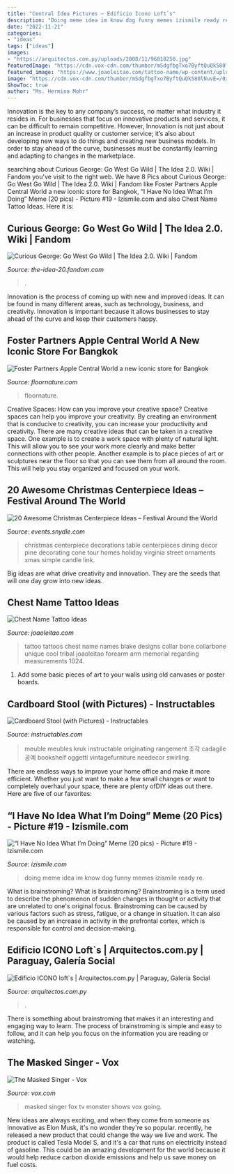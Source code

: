```yaml
---
title: "Central Idea Pictures ~ Edificio Icono Loft`s"
description: "Doing meme idea im know dog funny memes izismile ready re"
date: "2022-11-21"
categories:
- "ideas"
tags: ["ideas"]
images:
- "https://arquitectos.com.py/uploads/2008/11/96818250.jpg"
featuredImage: "https://cdn.vox-cdn.com/thumbor/mSdgfbgTxo7ByftQuQk580lNuvE=/0x0:1800x1493/1200x800/filters:focal(759x367:1047x655)/cdn.vox-cdn.com/uploads/chorus_image/image/62953594/MS_S1_EP101_Show_MB_0678.0.jpg"
featured_image: "https://www.joaoleitao.com/tattoo-name/wp-content/uploads/chest-tattoo-kids-names-ideas.jpg"
image: "https://cdn.vox-cdn.com/thumbor/mSdgfbgTxo7ByftQuQk580lNuvE=/0x0:1800x1493/1200x800/filters:focal(759x367:1047x655)/cdn.vox-cdn.com/uploads/chorus_image/image/62953594/MS_S1_EP101_Show_MB_0678.0.jpg"
ShowToc: true
author: "Ms. Hermina Mohr"
---
```



Innovation is the key to any company’s success, no matter what industry it resides in. For businesses that focus on innovative products and services, it can be difficult to remain competitive. However, Innovation is not just about an increase in product quality or customer service; it’s also about developing new ways to do things and creating new business models. In order to stay ahead of the curve, businesses must be constantly learning and adapting to changes in the marketplace.

	

		
searching about Curious George: Go West Go Wild | The Idea 2.0. Wiki | Fandom you've visit to the right web. We have 8 Pics about Curious George: Go West Go Wild | The Idea 2.0. Wiki | Fandom like Foster Partners Apple Central World a new iconic store for Bangkok, “I Have No Idea What I’m Doing” Meme (20 pics) - Picture #19 - Izismile.com and also Chest Name Tattoo Ideas. Here it is:
		
    
## Curious George: Go West Go Wild | The Idea 2.0. Wiki | Fandom

<img loading=lazy src="https://vignette.wikia.nocookie.net/the-idea-20/images/a/a8/P18677306_v_v13_aa.jpg/revision/latest/scale-to-width-down/2000%3fcb%3d20200921231812" onerror="this.onerror=null;this.src='https://tse2.mm.bing.net/th?id=OIP.xBjBA4DRJqSi45eVKWUpgwHaJ4&amp;pid=15.1';" alt="Curious George: Go West Go Wild | The Idea 2.0. Wiki | Fandom">

_Source: the-idea-20.fandom.com_

>. 

	

Innovation is the process of coming up with new and improved ideas. It can be found in many different areas, such as technology, business, and creativity. Innovation is important because it allows businesses to stay ahead of the curve and keep their customers happy.

    
## Foster Partners Apple Central World A New Iconic Store For Bangkok

<img loading=lazy src="https://www.floornature.com/media/photos/1/15721/01_foster_apple_nso-bangkok_full.jpg" onerror="this.onerror=null;this.src='https://tse4.mm.bing.net/th?id=OIP.joKsoVuOutqtOCUwVdYLjAHaE8&amp;pid=15.1';" alt="Foster Partners Apple Central World a new iconic store for Bangkok">

_Source: floornature.com_

>floornature. 

	

Creative Spaces: How can you improve your creative space?
Creative spaces can help you improve your creativity. By creating an environment that is conducive to creativity, you can increase your productivity and creativity. There are many creative ideas that can be taken in a creative space. One example is to create a work space with plenty of natural light. This will allow you to see your work more clearly and make better connections with other people. Another example is to place pieces of art or sculptures near the floor so that you can see them from all around the room. This will help you stay organized and focused on your work.

    
## 20 Awesome Christmas Centerpiece Ideas – Festival Around The World

<img loading=lazy src="https://events.snydle.com/files/2016/10/christmas-decor-dining-table.jpg" onerror="this.onerror=null;this.src='https://tse4.mm.bing.net/th?id=OIP.c3PaWACHcjbWwz7UVY5bZAAAAA&amp;pid=15.1';" alt="20 Awesome Christmas Centerpiece Ideas – Festival Around the World">

_Source: events.snydle.com_

>christmas centerpiece decorations table centerpieces dining decor pine decorating cone tour homes holiday virginia street ornaments xmas simple candle link. 

	

Big ideas are what drive creativity and innovation. They are the seeds that will one day grow into new ideas.

    
## Chest Name Tattoo Ideas

<img loading=lazy src="https://www.joaoleitao.com/tattoo-name/wp-content/uploads/chest-tattoo-kids-names-ideas.jpg" onerror="this.onerror=null;this.src='https://tse3.mm.bing.net/th?id=OIP.QHF_dlafcYuG_UiZSZzuzwHaJ4&amp;pid=15.1';" alt="Chest Name Tattoo Ideas">

_Source: joaoleitao.com_

>tattoo tattoos chest name names blake designs collar bone collarbone unique cool tribal joaoleitao forearm arm memorial regarding measurements 1024. 

	

1) Add some basic pieces of art to your walls using old canvases or poster boards.

    
## Cardboard Stool (with Pictures) - Instructables

<img loading=lazy src="https://content.instructables.com/ORIG/FGS/OA9Y/H82U8NGX/FGSOA9YH82U8NGX.jpg?auto=webp&amp;frame=1" onerror="this.onerror=null;this.src='https://tse4.mm.bing.net/th?id=OIP.wxLawDT-QaCGn-I6IkZSqAHaJ4&amp;pid=15.1';" alt="Cardboard Stool (with Pictures) - Instructables">

_Source: instructables.com_

>meuble meubles kruk instructable originating rangement 조각 cadagile 공예 bookshelf oggetti vintagefurniture needecor swirling. 

	

There are endless ways to improve your home office and make it more efficient. Whether you just want to make a few small changes or want to completely overhaul your space, there are plenty ofDIY ideas out there. Here are five of our favorites: 

    
## “I Have No Idea What I’m Doing” Meme (20 Pics) - Picture #19 - Izismile.com

<img loading=lazy src="http://img.izismile.com/img/img5/20120417/640/i_have_no_idea_what_im_doing_meme_640_21.jpg" onerror="this.onerror=null;this.src='https://tse1.mm.bing.net/th?id=OIP.jGfcZGbzqlXyBduLQ7q1QAHaFB&amp;pid=15.1';" alt="“I Have No Idea What I’m Doing” Meme (20 pics) - Picture #19 - Izismile.com">

_Source: izismile.com_

>doing meme idea im know dog funny memes izismile ready re. 

	

What is brainstroming?
What is brainstroming? Brainstroming is a term used to describe the phenomenon of sudden changes in thought or activity that are unrelated to one's original focus. Brainstroming can be caused by various factors such as stress, fatigue, or a change in situation. It can also be caused by an increase in activity in the prefrontal cortex, which is responsible for control and decision-making.

    
## Edificio ICONO Loft`s | Arquitectos.com.py | Paraguay, Galería Social

<img loading=lazy src="https://arquitectos.com.py/uploads/2008/11/96818250.jpg" onerror="this.onerror=null;this.src='https://tse2.mm.bing.net/th?id=OIP.DAirXdJmSnlL2M3pQYSbHwHaJ7&amp;pid=15.1';" alt="Edificio ICONO loft`s | Arquitectos.com.py | Paraguay, Galería Social">

_Source: arquitectos.com.py_

>. 

	

There is something about brainstroming that makes it an interesting and engaging way to learn. The process of brainstroming is simple and easy to follow, and it can help you focus on the information you are reading or watching.

    
## The Masked Singer - Vox

<img loading=lazy src="https://cdn.vox-cdn.com/thumbor/mSdgfbgTxo7ByftQuQk580lNuvE=/0x0:1800x1493/1200x800/filters:focal(759x367:1047x655)/cdn.vox-cdn.com/uploads/chorus_image/image/62953594/MS_S1_EP101_Show_MB_0678.0.jpg" onerror="this.onerror=null;this.src='https://tse2.mm.bing.net/th?id=OIP.gRiP3VxEa32Nh7dOeyN4dQHaE8&amp;pid=15.1';" alt="The Masked Singer - Vox">

_Source: vox.com_

>masked singer fox tv monster shows vox going. 

	

New ideas are always exciting, and when they come from someone as innovative as Elon Musk, it's no wonder they're so popular. recently, he released a new product that could change the way we live and work. The product is called Tesla Model S, and it's a car that runs on electricity instead of gasoline. This could be an amazing development for the world because it would help reduce carbon dioxide emissions and help us save money on fuel costs.

